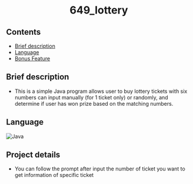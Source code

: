 <h1 align="center">649_lottery </h1>

## Contents

- [Brief description](#brief-description)
- [Language](#language)
- [Bonus Feature](#Bonus-feature)

## Brief description

- This is a simple Java program allows user to buy lottery tickets with six numbers can input manually (for 1 ticket only) or randomly, and determine if user has won prize based on the matching numbers.

## Language

![Java](https://img.shields.io/badge/java-%23ED8B00.svg?style=for-the-badge&logo=openjdk&logoColor=white)

## Project details

- You can follow the prompt after input the number of ticket you want to get information of specific ticket
